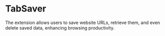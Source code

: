 # TabSaver
The extension allows users to save website URLs, retrieve them, and even delete saved data, enhancing browsing productivity.                                         
